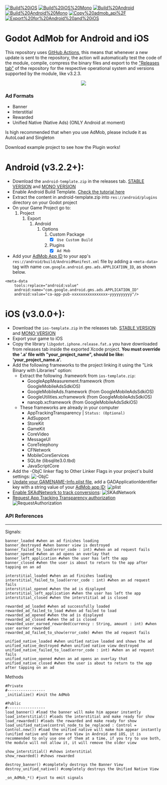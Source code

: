 [![Build%20iOS](https://github.com/Poing-Studios/Godot-AdMob-Android-iOS/workflows/Build%20iOS/badge.svg)](https://github.com/Poing-Studios/Godot-AdMob-Android-iOS/actions)
[![Build%20iOS%20Mono](https://github.com/Poing-Studios/Godot-AdMob-Android-iOS/workflows/Build%20iOS%20Mono/badge.svg)](https://github.com/Poing-Studios/Godot-AdMob-Android-iOS/actions)
[![Build%20Android](https://github.com/Poing-Studios/Godot-AdMob-Android-iOS/workflows/Build%20Android/badge.svg)](https://github.com/Poing-Studios/Godot-AdMob-Android-iOS/actions)
[![Build%20Android%20Mono](https://github.com/Poing-Studios/Godot-AdMob-Android-iOS/workflows/Build%20Android%20Mono/badge.svg)](https://github.com/Poing-Studios/Godot-AdMob-Android-iOS/actions)
[![Copy%20admob_api%2F](https://github.com/Poing-Studios/Godot-AdMob-Android-iOS/workflows/Copy%20admob_api%2F/badge.svg)](https://github.com/Poing-Studios/Godot-AdMob-Android-iOS/actions)
[![Export%20for%20Android%20and%20iOS](https://github.com/Poing-Studios/Godot-AdMob-Android-iOS/workflows/Export%20for%20Android%20and%20iOS/badge.svg)](https://github.com/Poing-Studios/Godot-AdMob-Android-iOS/actions)


# Godot AdMob for Android and iOS
This repository uses [GitHub Actions](https://github.com/features/actions), this means that whenever a new update is sent to the repository, the action will automatically test the code of the module, compile, compress the binary files and export to the ["Releases tab"](https://github.com/Poing-Studios/Godot-AdMob-Android-iOS/releases) of the repository for the respective operational system and versions supported by the module, like v3.2.3.


<p align="center">
	<img align="center" src="https://i.imgur.com/u5y2GEx.png">
</p>

### Ad Formats
- Banner 
- Interstitial
- Rewarded
- Unified Native (Native Ads) (ONLY Android at moment)

Is high recommended that when you use AdMob, please include it as AutoLoad and Singleton

Download example project to see how the Plugin works!

# Android (v3.2.2+):
- Download the ```android-template.zip``` in the releases tab. [STABLE VERSION](https://github.com/Poing-Studios/Godot-AdMob-Android-iOS/releases/tag/Android_v3.2.2%2B) and [MONO VERSION](https://github.com/Poing-Studios/Godot-AdMob-Android-iOS/releases/tag/Android_mono_v3.2.2%2B)
- Enable Android Build Template. [Check the tutorial here](https://docs.godotengine.org/en/stable/getting_started/workflow/export/android_custom_build.html)
- Extract the content in android-template.zip into ```res://android/plugins``` directory on your Godot project
- On your Game Project go to:
	1. Project
		1. Export
			1. Android
				1. Options
					1. Custom Package 
						- [x] ```Use Custom Build```
					1. Plugins 
						- [x] ```Ad Mob```
- Add your [AdMob App ID](https://support.google.com/admob/answer/7356431) to your app's ```res://android/build/AndroidManifest.xml``` file by adding a ```<meta-data>``` tag with name ```com.google.android.gms.ads.APPLICATION_ID```, as shown below.

```
<meta-data
	tools:replace="android:value"
	android:name="com.google.android.gms.ads.APPLICATION_ID"
	android:value="ca-app-pub-xxxxxxxxxxxxxxxx~yyyyyyyyyy"/>
```

# iOS (v3.0.0+):
- Download the ```ios-template.zip``` in the releases tab. [STABLE VERSION](https://github.com/Poing-Studios/Godot-AdMob-Android-iOS/releases/tag/iOS_v3.0%2B) and [MONO VERSION](https://github.com/Poing-Studios/Godot-AdMob-Android-iOS/releases/tag/iOS_mono_v3.0%2B)
- Export your game to iOS
- Copy the library ```libgodot.iphone.release.fat.a``` you have downloaded from releases tab inside the exported Xcode project. **You must override the '.a' file with "your_project_name", should be like: 'your_project_name.a'.**
- Add the following frameworks to the project linking it using the "Link Binary with Libraries" option:
	- Extract the following .framework from ```ios-template.zip```:
		- GoogleAppMeasurement.framework (from GoogleMobileAdsSdkiOS)
		- GoogleMobileAds.framework (from GoogleMobileAdsSdkiOS)
		- GoogleUtilities.xcframework (from GoogleMobileAdsSdkiOS)
		- nanopb.xcframework (from GoogleMobileAdsSdkiOS)
	- These frameworks are already in your computer
		- AppTrackingTransparency | ```Status: (Optional) ```
		- AdSupport 
		- StoreKit
		- GameKit
		- CoreVideo
		- MessageUI
		- CoreTelephony
		- CFNetwork
		- MobileCoreServices
		- SQLite (libsqlite3.0.tbd)
		- JavaScriptCore
- Add the -ObjC linker flag to Other Linker Flags in your project's build settings:
![-ObjC](https://developers.google.com/admob/images/ios/objc_linker_flag.png)
- [Update your GAMENAME-Info.plist file](https://developers.google.com/admob/ios/quick-start#update_your_infoplist), add a GADApplicationIdentifier key with a string value of your [AdMob app ID](https://support.google.com/admob/answer/7356431):
![plist](https://i.imgur.com/1tcKXx5.png)
- [Enable SKAdNetwork to track conversions](https://developers.google.com/admob/ios/ios14#skadnetwork):
![SKAdNetwork](https://developers.google.com/admob/images/idfa/skadnetwork.png)
- [Request App Tracking Transparency authorization](https://developers.google.com/admob/ios/ios14#request)
![RequestAuthorization](https://developers.google.com/admob/images/idfa/editor.png)


### API References
---
Signals:
```GDScript
banner_loaded #when an ad finishes loading
banner_destroyed #when banner view is destroyed
banner_failed_to_load(error_code : int) #when an ad request fails
banner_opened #when an ad opens an overlay that
banner_left_application #when the user has left the app
banner_closed #when the user is about to return to the app after tapping on an ad

interstitial_loaded #when an ad finishes loading
interstitial_failed_to_load(error_code : int) #when an ad request fails
interstitial_opened #when the ad is displayed
interstitial_left_application #when the user has left the app
interstitial_closed #when the interstitial ad is closed

rewarded_ad_loaded #when ad successfully loaded
rewarded_ad_failed_to_load #when ad failed to load
rewarded_ad_opened #when the ad is displayed
rewarded_ad_closed #when the ad is closed
rewarded_user_earned_rewarded(currency : String, amount : int) #when user earner rewarded
rewarded_ad_failed_to_show(error_code) #when the ad request fails

unified_native_loaded #when unified native loaded and shows the ad
unified_native_destroyed #when unified native view destroyed
unified_native_failed_to_load(error_code : int) #when an ad request fails
unified_native_opened #when an ad opens an overlay that
unified_native_closed #when the user is about to return to the app after tapping on an ad
```

Methods
```GDScript
#Private
#-----------------
_initialize() #init the AdMob

#Public
#-----------------
load_banner() #load the banner will make him appear instantly
load_interstitial() #loads the interstitial and make ready for show
load_rewarded() #loads the rewarded and make ready for show
load_unified_native(control_node_to_be_replaced : Control = Control.new()) #load the unified native will make him appear instantly (unified native and banner are View in Android and iOS, it is recommended to only use one of them at a time, if you try to use both, the module will not allow it, it will remove the older view

show_interstitial() #shows interstitial
show_rewarded() #shows rewarded

destroy_banner() #completely destroys the Banner View
destroy_unified_native() #completely destroys the Unified Native View

_on_AdMob_*() #just to emit signals
```
